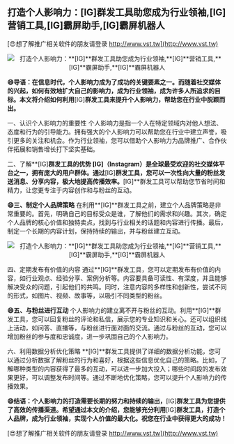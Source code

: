 ## **打造个人影响力：**[IG]**群发工具助您成为行业领袖,**[IG]**营销工具,**[IG]**霸屏助手,**[IG]**霸屏机器人**

[😍想了解推广相关软件的朋友请登录 http://www.vst.tw](http://www.vst.tw)

 <center><img src="https://vst.tw/MP4/tuiguang/png/6.png" alt="打造个人影响力：**[IG]**群发工具助您成为行业领袖,**[IG]**营销工具,**[IG]**霸屏助手,**[IG]**霸屏机器人"></center>

**😄导语：在信息时代，个人影响力成为了成功的关键要素之一。而随着社交媒体的兴起，如何有效地扩大自己的影响力，成为行业领袖，成为许多人所追求的目标。本文将介绍如何利用**[IG]**群发工具来提升个人影响力，帮助您在行业中脱颖而出。**

一、认识个人影响力的重要性
个人影响力是指一个人在特定领域内对他人想法、态度和行为的引导能力。拥有强大的个人影响力可以帮助您在行业中建立声誉，吸引更多的关注和机会。作为行业领袖，您可以借助个人影响力为品牌推广、合作伙伴拓展和销售增长打下坚实基础。

二、了解**[IG]**群发工具的优势
**[IG]**（Instagram）是全球最受欢迎的社交媒体平台之一，拥有庞大的用户群体。通过**[IG]**群发工具，您可以一次性向大量的粉丝发送消息、分享内容，极大地提高传播效率。**[IG]**群发工具可以帮助您节省时间和精力，让您更专注于内容创作和与粉丝的互动。

**😄三、制定个人品牌策略**
在利用**[IG]**群发工具之前，建立个人品牌策略是非常重要的。首先，明确自己的目标受众是谁，了解他们的需求和兴趣。其次，确定个人品牌的核心价值和独特卖点，找到与行业相关的话题和内容进行传播。最后，制定一个长期的内容计划，保持持续的输出，并与粉丝建立互动。

 <center><img src="https://vst.tw/MP4/tuiguang/png/1.png" alt="打造个人影响力：**[IG]**群发工具助您成为行业领袖,**[IG]**营销工具,**[IG]**霸屏助手,**[IG]**霸屏机器人"></center>

四、定期发布有价值的内容
通过**[IG]**群发工具，您可以定期发布有价值的内容，如行业观点、经验分享、案例分析等。内容要具备可读性、有深度，并且能够解决受众的问题，引起他们的共鸣。同时，注意内容的多样性和创新性，尝试不同的形式，如图片、视频、故事等，以吸引不同类型的粉丝。

**😄五、与粉丝进行互动**
个人影响力的建立离不开与粉丝的互动。利用**[IG]**群发工具，您可以回复粉丝的评论和私信，展示您的专业知识和关心。还可以组织线上活动，如问答、直播等，与粉丝进行面对面的交流。通过与粉丝的互动，您可以增加粉丝的参与度和忠诚度，进一步巩固自己的个人影响力。

六、利用数据分析优化策略
**[IG]**群发工具提供了详细的数据分析功能，您可以通过分析数据了解粉丝的行为和喜好，根据这些信息优化自己的策略。比如，了解哪种类型的内容获得了最多的互动，可以进一步加大投入；哪些时间段的发布效果更好，可以调整发布时间等。通过不断地优化策略，您可以提升个人影响力的传播效果。

**😄结语：个人影响力的打造需要长期的努力和持续的输出，**[IG]**群发工具为您提供了高效的传播渠道。希望通过本文的介绍，您能够充分利用**[IG]**群发工具，打造个人品牌，成为行业领袖，实现个人价值的最大化。祝您在行业中获得更大的成功！**

[😍想了解推广相关软件的朋友请登录 http://www.vst.tw](http://www.vst.tw)



